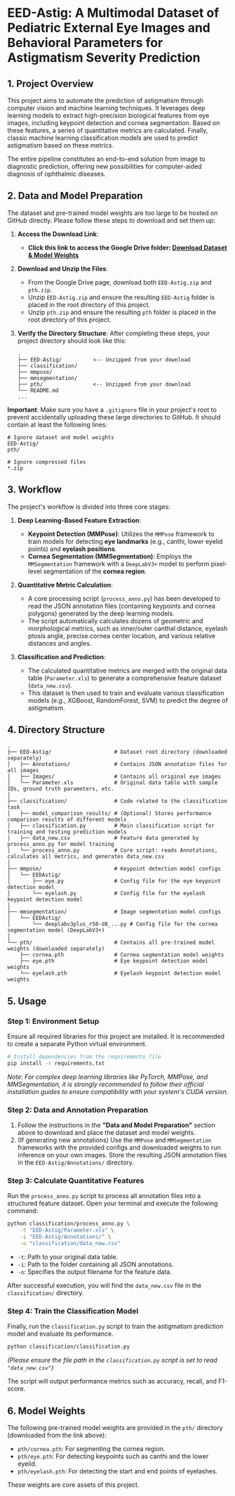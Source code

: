 # EED-Astig: A Multimodal Dataset of Pediatric External Eye Images and Behavioral Parameters for Astigmatism Severity Prediction

## 1. Project Overview

This project aims to automate the prediction of astigmatism through computer vision and machine learning techniques. It leverages deep learning models to extract high-precision biological features from eye images, including keypoint detection and cornea segmentation. Based on these features, a series of quantitative metrics are calculated. Finally, classic machine learning classification models are used to predict astigmatism based on these metrics.

The entire pipeline constitutes an end-to-end solution from image to diagnostic prediction, offering new possibilities for computer-aided diagnosis of ophthalmic diseases.

## 2. Data and Model Preparation

The dataset and pre-trained model weights are too large to be hosted on GitHub directly. Please follow these steps to download and set them up:

1.  **Access the Download Link**:
    * **Click this link to access the Google Drive folder: [Download Dataset & Model Weights](https://drive.google.com/drive/folders/1nmKPj-Ya9ovyu2MgFmfiW23rO9auplHF?usp=drive_link)**

2.  **Download and Unzip the Files**:
    * From the Google Drive page, download both `EED-Astig.zip` and `pth.zip`.
    * Unzip `EED-Astig.zip` and ensure the resulting `EED-Astig` folder is placed in the root directory of this project.
    * Unzip `pth.zip` and ensure the resulting `pth` folder is placed in the root directory of this project.

3.  **Verify the Directory Structure**:
    After completing these steps, your project directory should look like this:

    ```
    .
    ├── EED-Astig/          <-- Unzipped from your download
    ├── classification/
    ├── mmpose/
    ├── mmsegmentation/
    ├── pth/                <-- Unzipped from your download
    └── README.md
    ...
    ```

**Important**: Make sure you have a `.gitignore` file in your project's root to prevent accidentally uploading these large directories to GitHub. It should contain at least the following lines:

```
# Ignore dataset and model weights
EED-Astig/
pth/

# Ignore compressed files
*.zip
```

## 3. Workflow

The project's workflow is divided into three core stages:

1.  **Deep Learning-Based Feature Extraction**:
    * **Keypoint Detection (MMPose)**: Utilizes the `MMPose` framework to train models for detecting **eye landmarks** (e.g., canthi, lower eyelid points) and **eyelash positions**.
    * **Cornea Segmentation (MMSegmentation)**: Employs the `MMSegmentation` framework with a `DeepLabV3+` model to perform pixel-level segmentation of the **cornea region**.

2.  **Quantitative Metric Calculation**:
    * A core processing script (`process_anno.py`) has been developed to read the JSON annotation files (containing keypoints and cornea polygons) generated by the deep learning models.
    * The script automatically calculates dozens of geometric and morphological metrics, such as inner/outer canthal distance, eyelash ptosis angle, precise cornea center location, and various relative distances and angles.

3.  **Classification and Prediction**:
    * The calculated quantitative metrics are merged with the original data table (`Parameter.xls`) to generate a comprehensive feature dataset (`data_new.csv`).
    * This dataset is then used to train and evaluate various classification models (e.g., XGBoost, RandomForest, SVM) to predict the degree of astigmatism.

## 4. Directory Structure

```
.
├── EED-Astig/                    # Dataset root directory (downloaded separately)
│   ├── Annotations/              # Contains JSON annotation files for all images
│   ├── Images/                   # Contains all original eye images
│   └── Parameter.xls             # Original data table with sample IDs, ground truth parameters, etc.
│
├── classification/               # Code related to the classification task
│   ├── model_comparison_results/ # (Optional) Stores performance comparison results of different models
│   ├── classification.py         # Main classification script for training and testing prediction models
│   ├── data_new.csv              # Feature data generated by process_anno.py for model training
│   └── process_anno.py           # Core script: reads Annotations, calculates all metrics, and generates data_new.csv
│
├── mmpose/                       # Keypoint detection model configs
│   └── EEDAstig/
│       ├── eye.py                # Config file for the eye keypoint detection model
│       └── eyelash.py            # Config file for the eyelash keypoint detection model
│
├── mmsegmentation/               # Image segmentation model configs
│   └── EEDAstig/
│       └── deeplabv3plus_r50-d8_...py # Config file for the cornea segmentation model (DeepLabV3+)
│
└── pth/                          # Contains all pre-trained model weights (downloaded separately)
    ├── cornea.pth                # Cornea segmentation model weights
    ├── eye.pth                   # Eye keypoint detection model weights
    └── eyelash.pth               # Eyelash keypoint detection model weights
```

## 5. Usage

### Step 1: Environment Setup

Ensure all required libraries for this project are installed. It is recommended to create a separate Python virtual environment.
```bash
# Install dependencies from the requirements file
pip install -r requirements.txt
```
*Note: For complex deep learning libraries like PyTorch, MMPose, and MMSegmentation, it is strongly recommended to follow their official installation guides to ensure compatibility with your system's CUDA version.*

### Step 2: Data and Annotation Preparation

1.  Follow the instructions in the **"Data and Model Preparation"** section above to download and place the dataset and model weights.
2.  (If generating new annotations) Use the `MMPose` and `MMSegmentation` frameworks with the provided configs and downloaded weights to run inference on your own images. Store the resulting JSON annotation files in the `EED-Astig/Annotations/` directory.

### Step 3: Calculate Quantitative Features

Run the `process_anno.py` script to process all annotation files into a structured feature dataset. Open your terminal and execute the following command:
```bash
python classification/process_anno.py \
    -t "EED-Astig/Parameter.xls" \
    -i "EED-Astig/Annotations/" \
    -o "classification/data_new.csv"
```
* `-t`: Path to your original data table.
* `-i`: Path to the folder containing all JSON annotations.
* `-o`: Specifies the output filename for the feature data.

After successful execution, you will find the `data_new.csv` file in the `classification/` directory.

### Step 4: Train the Classification Model

Finally, run the `classification.py` script to train the astigmatism prediction model and evaluate its performance.
```bash
python classification/classification.py
```
*(Please ensure the file path in the `classification.py` script is set to read `"data_new.csv"`)*

The script will output performance metrics such as accuracy, recall, and F1-score.

## 6. Model Weights

The following pre-trained model weights are provided in the `pth/` directory (downloaded from the link above):

* `pth/cornea.pth`: For segmenting the cornea region.
* `pth/eye.pth`: For detecting keypoints such as canthi and the lower eyelid.
* `pth/eyelash.pth`: For detecting the start and end points of eyelashes.

These weights are core assets of this project.
